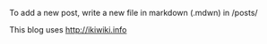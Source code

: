 To add a new post, write a new file in markdown (.mdwn) in /posts/

This blog uses http://ikiwiki.info
